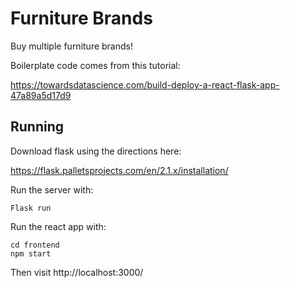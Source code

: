 # Furniture Brands

Buy multiple furniture brands!

Boilerplate code comes from this tutorial:

https://towardsdatascience.com/build-deploy-a-react-flask-app-47a89a5d17d9

## Running

Download flask using the directions here:

https://flask.palletsprojects.com/en/2.1.x/installation/

Run the server with:

```
Flask run
```

Run the react app with:

```
cd frontend
npm start
```

Then visit http://localhost:3000/

